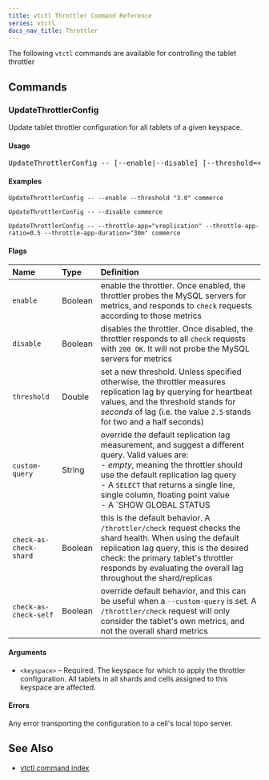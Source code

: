 ```yaml
---
title: vtctl Throttler Command Reference
series: vtctl
docs_nav_title: Throttler
---
```


The following `vtctl` commands are available for controlling the tablet throttler

## Commands

### UpdateThrottlerConfig

Update tablet throttler configuration for all tablets of a given keyspace.

#### Usage

<pre class="command-example">UpdateThrottlerConfig -- [--enable|--disable] [--threshold=&lt;float64&gt;] [--custom-query=&lt;query&gt;] [--check-as-check-self|--check-as-check-shard] [--throttle-app=&lt;name&gt;] [--throttle-app-ratio=&lt;float, range [0..1]&gt;] [--throttle-app-duration=&lt;duration&gt;] &lt;keyspace&gt;</pre>

#### Examples

```UpdateThrottlerConfig -- --enable --threshold "3.0" commerce```

```UpdateThrottlerConfig -- --disable commerce```

```UpdateThrottlerConfig -- --throttle-app="vreplication" --throttle-app-ratio=0.5 --throttle-app-duration="30m" commerce```


#### Flags

| Name | Type | Definition |
| :-------- | :--------- | :--------- |
| `enable` | Boolean | enable the throttler. Once enabled, the throttler probes the MySQL servers for metrics, and responds to `check` requests according to those metrics |
| `disable` | Boolean | disables the throttler. Once disabled, the throttler responds to all `check` requests with `200 OK`. It will not probe the MySQL servers for metrics |
| `threshold` | Double | set a new threshold. Unless specified otherwise, the throttler measures replication lag by querying for heartbeat values, and the threshold stands for _seconds_ of lag (i.e. the value `2.5` stands for two and a half seconds) |
| `custom-query` | String | override the default replication lag measurement, and suggest a different query. Valid values are:<br />  - _empty_, meaning the throttler should use the default replication lag query<br />  - A `SELECT` that returns a single line, single column, floating point value<br />  - A `SHOW GLOBAL STATUS|VARIABLES LIKE '...'`, for example `show global status like 'threads_running'` |
| `check-as-check-shard` | Boolean | this is the default behavior. A `/throttler/check` request checks the shard health. When using the default replication lag query, this is the desired check: the primary tablet's throttler responds by evaluating the overall lag throughout the shard/replicas |
| `check-as-check-self` | Boolean | override default behavior, and this can be useful when a `--custom-query` is set. A `/throttler/check` request will only consider the tablet's own metrics, and not the overall shard metrics |


#### Arguments

* <code>&lt;keyspace&gt;</code> &ndash; Required. The keyspace for which to apply the throttler configuration. All tablets in all shards and cells assigned to this keyspace are affected.

#### Errors

Any error transporting the configuration to a cell's local topo server.

## See Also

* [vtctl command index](../../vtctl)
